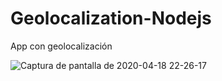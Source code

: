 # Geolocalization-Nodejs
App con geolocalización


![Captura de pantalla de 2020-04-18 22-26-17](https://user-images.githubusercontent.com/31213239/79678689-a2e8e800-81c3-11ea-844d-3eb9fd49afc2.png)
